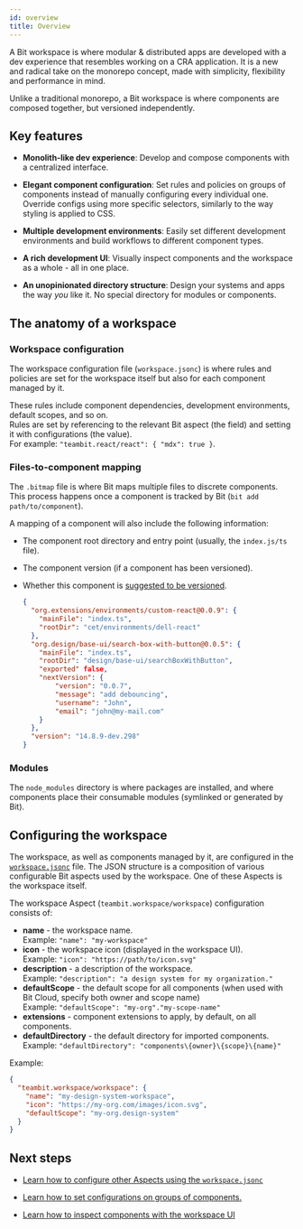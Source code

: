 ```yaml
---
id: overview
title: Overview
---
```


A Bit workspace is where modular & distributed apps are developed with a dev experience that resembles working on a CRA application.
It is a new and radical take on the monorepo concept, made with simplicity, flexibility and performance in mind.

Unlike a traditional monorepo, a Bit workspace is where components are composed together, but versioned independently.

## Key features

- **Monolith-like dev experience**: Develop and compose components with a centralized interface.

- **Elegant component configuration**: Set rules and policies on groups of components instead of manually configuring every individual one. Override configs using more specific selectors, similarly to the way styling is applied to CSS.

- **Multiple development environments**: Easily set different development environments and build workflows to different component types.

- **A rich development UI**: Visually inspect components and the workspace as a whole - all in one place.

- **An unopinionated directory structure**: Design your systems and apps the way _you_ like it. No special directory for modules or components.

## The anatomy of a workspace

### Workspace configuration

The workspace configuration file (`workspace.jsonc`) is where rules and policies are set for the workspace itself but also for each component managed by it.

These rules include component dependencies, development environments, default scopes, and so on.  
Rules are set by referencing to the relevant Bit aspect (the field) and setting it with configurations (the value).  
For example: `"teambit.react/react": { "mdx": true }`.

### Files-to-component mapping

The `.bitmap` file is where Bit maps multiple files to discrete components.
This process happens once a component is tracked by Bit (`bit add path/to/component`).

A mapping of a component will also include the following information:

- The component root directory and entry point (usually, the `index.js/ts` file).
- The component version (if a component has been versioned).
- Whether this component is [suggested to be versioned](#).

  ```json title="An example .bitmap file"
  {
    "org.extensions/environments/custom-react@0.0.9": {
      "mainFile": "index.ts",
      "rootDir": "cet/environments/dell-react"
    },
    "org.design/base-ui/search-box-with-button@0.0.5": {
      "mainFile": "index.ts",
      "rootDir": "design/base-ui/searchBoxWithButton",
      "exported" false,
      "nextVersion": {
          "version": "0.0.7",
          "message": "add debouncing",
          "username": "John",
          "email": "john@my-mail.com"
      }
    },
    "version": "14.8.9-dev.298"
  }
  ```

### Modules

The `node_modules` directory is where packages are installed, and where components place their consumable modules (symlinked or generated by Bit).

## Configuring the workspace

The workspace, as well as components managed by it, are configured in the [`workspace.jsonc`](#TODO) file.
The JSON structure is a composition of various configurable Bit aspects used by the workspace. One of these Aspects is the workspace itself.

The workspace Aspect (`teambit.workspace/workspace`) configuration consists of:

- **name** - the workspace name. <br />Example: `"name": "my-workspace"`
- **icon** - the workspace icon (displayed in the workspace UI). <br /> Example: `"icon": "https://path/to/icon.svg"`
- **description** - a description of the workspace. <br /> Example: `"description": "a design system for my organization."`
- **defaultScope** - the default scope for all components (when used with Bit Cloud, specify both owner and scope name) <br /> Example: `"defaultScope": "my-org"."my-scope-name"`
- **extensions** - component extensions to apply, by default, on all components.
- **defaultDirectory** - the default directory for imported components. <br /> Example: `"defaultDirectory": "components\{owner}\{scope}\{name}"`

Example:

```json
{
  "teambit.workspace/workspace": {
    "name": "my-design-system-workspace",
    "icon": "https://my-org.com/images/icon.svg",
    "defaultScope": "my-org.design-system"
  }
}
```

## Next steps

- [Learn how to configure other Aspects using the `workspace.jsonc`](#TODO)

- [Learn how to set configurations on groups of components.](#TODO)

- [Learn how to inspect components with the workspace UI](#TODO)
